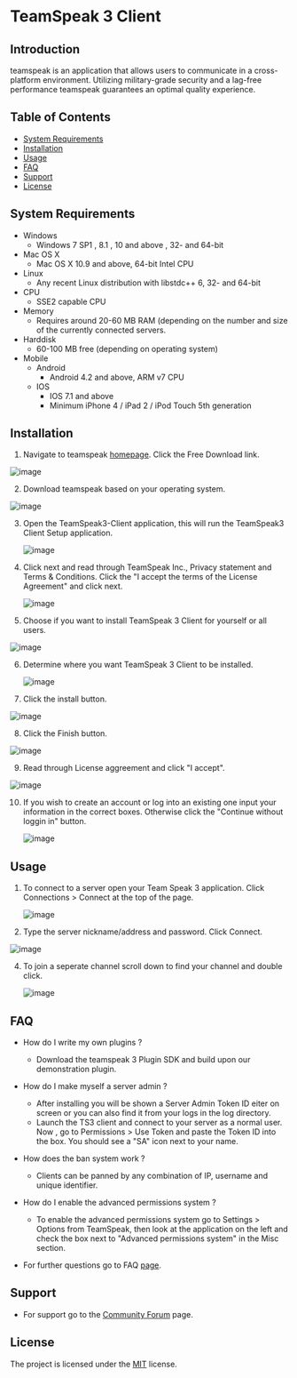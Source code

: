 # TeamSpeak 3 Client


Introduction
------------
teamspeak is an application that allows users to communicate in a cross-platform environment.
Utilizing military-grade security and a lag-free performance teamspeak guarantees an optimal quality
experience. 

Table of Contents
------------------
* [System Requirements](systemrequirements)
* [Installation](installation)
* [Usage](usage)
* [FAQ](faq)
* [Support](support)
* [License](license)

System Requirements
-------------
* Windows 
  * Windows 7 SP1 , 8.1 , 10 and above , 32- and 64-bit
* Mac OS X
  * Mac OS X 10.9 and above, 64-bit Intel CPU
* Linux
  * Any recent Linux distribution with libstdc++ 6, 32-
    and 64-bit
* CPU
  * SSE2 capable CPU
* Memory
  * Requires around 20-60 MB RAM (depending on the number
    and size of the currently connected servers.
* Harddisk
  * 60-100 MB free (depending on operating system)
* Mobile
  * Android
    * Android 4.2 and above, ARM v7 CPU
  * IOS
    * IOS 7.1 and above
    * Minimum iPhone 4 / iPad 2 / iPod Touch 5th 
      generation

Installation
------------
1. Navigate to teamspeak [homepage](https://www.teamspeak.com/en/).
   Click the Free Download link.  

![image](https://user-images.githubusercontent.com/76662555/114241044-8a368c80-9956-11eb-87d7-dba9422a2528.png)

2. Download teamspeak based on your operating system.

![image](https://user-images.githubusercontent.com/76662555/114241497-38423680-9957-11eb-8fa6-aeae912b14d1.png)

3. Open the TeamSpeak3-Client application, this will 
   run the TeamSpeak3 Client Setup application.
   
   ![image](https://user-images.githubusercontent.com/76662555/114241671-89522a80-9957-11eb-9eef-33f8a4e5bb7c.png)


4. Click next and read through TeamSpeak Inc., Privacy
   statement and Terms & Conditions. Click the "I accept 
   the terms of the License Agreement" and click next.
   
   ![image](https://user-images.githubusercontent.com/76662555/114241762-b7d00580-9957-11eb-81e6-df75c2eeb455.png)

   
   
5. Choose if you want to install TeamSpeak 3 Client for 
   yourself or all users.


![image](https://user-images.githubusercontent.com/76662555/114241780-c1596d80-9957-11eb-933e-3d907143d2bc.png)


6. Determine where you want TeamSpeak 3 Client to be 
   installed.
   
   ![image](https://user-images.githubusercontent.com/76662555/114241900-f665c000-9957-11eb-91dc-63cc523e992a.png)

7. Click the install button.

![image](https://user-images.githubusercontent.com/76662555/114241882-ee0d8500-9957-11eb-8221-2a3d607f0c20.png)

8. Click the Finish button.

![image](https://user-images.githubusercontent.com/76662555/114241846-df26d280-9957-11eb-9bd7-69b5be1c8791.png)


9. Read through License aggreement and click "I accept".

![image](https://user-images.githubusercontent.com/76662555/114241953-0da4ad80-9958-11eb-8061-3ab8f703d00c.png)


10. If you wish to create an account or log into an existing
    one input your information in the correct boxes. Otherwise
    click the "Continue without loggin in" button.
    
    ![image](https://user-images.githubusercontent.com/76662555/114242040-3331b700-9958-11eb-972f-b49227609f9c.png)

    
    


Usage
-----
1. To connect to a server open your Team Speak 3 application. Click 
   Connections > Connect at the top of the page.
   
   ![image](https://user-images.githubusercontent.com/76662555/114242125-62482880-9958-11eb-957d-bfe37bfccd63.png)


2. Type the server nickname/address and password. Click Connect.

![image](https://user-images.githubusercontent.com/76662555/114242217-8572d800-9958-11eb-8ecb-2ad86d715d90.png)


4. To join a seperate channel scroll down to find your channel and double
   click. 
   
   ![image](https://user-images.githubusercontent.com/76662555/114242079-493f7780-9958-11eb-9760-0ea7ce30edfc.png)

FAQ
----
* How do I write my own plugins ?
  * Download the teamspeak 3 Plugin SDK and build upon our demonstration plugin. 

* How do I make myself a server admin ? 
  * After installing you will be shown a Server Admin Token ID eiter on screen    or you can also find it from your logs in the log directory. 
  * Launch the TS3 client and connect to your server as a normal user. Now , go to Permissions > Use Token and paste the Token ID into the box. You should see a "SA" icon next to your name.

* How does the ban system work ?
  * Clients can be panned by any combination of IP, username and unique identifier.
* How do I enable the advanced permissions system ?
  * To enable the advanced permissions system go to Settings > Options from TeamSpeak, then look at the application on the left and check the box next to "Advanced permissions system" in the Misc section.
* For further questions go to FAQ [page](https://support.teamspeak.com/hc/en-us).

Support
-------
* For support go to the [Community Forum](https://forum.teamspeak.com) page.

License
-------
The project is licensed under the [MIT](https://github.com/JacobMazzarese/README.md/blob/main/LICENSE) license.
